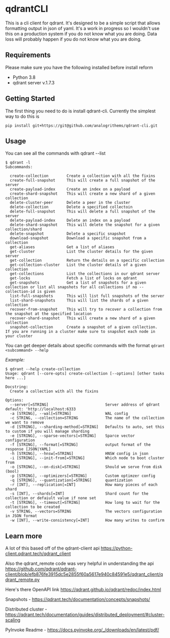 # qdrantCLI

This is a cli client for qdrant.  It's designed to be a simple script that allows formatting output in json of yaml.
It's a work in progress so I wouldn't use this on a production system if you do not know what you are doing. Data loss will 
probably happen if you do not know what you are doing.

## Requirements

Please make sure you have the following installed before install reform

* Python 3.8
* qdrant server v.1.7.3 

## Getting Started
The first thing you need to do is install qdrant-cli.  Currently the simplest way to do this is 

```
pip install git+https://git@github.com/analogrithems/qdrant-cli.git
```

## Usage 
You can see all the commands with qdrant --list

```
$ qdrant -l
Subcommands:

  create-collection        Create a collection with all the fixins
  create-full-snapshot     This will create a full snapshot of the server
  create-payload-index     Create an index on a payload
  create-shard-snapshot    This will create a new shard of a given collection
  delete-cluster-peer      Delete a peer in the cluster
  delete-collection        Delete a specified collectoin
  delete-full-snapshot     This will delete a full snapshot of the server
  delete-payload-index     Delete an index on a payload
  delete-shard-snapshot    This will delete the snapshot for a given collection/shard
  delete-snapshot          Delete a specific snapshot
  download-snapshot        Download a specific snapshot from a collection
  get-aliases              Get a list of aliases
  get-cluster              List the cluster details for the given server
  get-collection           Return the details on a specific collection
  get-collection-cluster   List the cluster details of a given collection
  get-collections          List the collections in our qdrant server
  get-locks                Fetch a list of locks on qdrant
  get-snapshots            Get a list of snapshots for a given collection or list all snapshots for all collections if no --collection-id is given
  list-full-snapshots      This will list full snapshots of the server
  list-shard-snapshots     This will list the shards of a given collection
  recover-from-snapshot    This will try to recover a collection from the snapshot at the specified location
  recover-shard-snapshot   This will create a new shard of a given collection
  snapshot-collection      Create a snapshot of a given collection.  If you are running in a cluster make sure to snapshot each node in your cluster
```

You can get deeper details about specific commands with the format `qdrant <subcommand> --help`

*Example:* 

```
$ qdrant --help create-collection
Usage: qdrant [--core-opts] create-collection [--options] [other tasks here ...]

Docstring:
  Create a collection with all the fixins

Options:
  --server[=STRING]                         Server address of qdrant default: 'http://localhost:6333
  -a [STRING], --wal[=STRING]               WAL config
  -c STRING, --collection=STRING            The name of the collection we want to remove
  -d [STRING], --sharding-method[=STRING]   Defaults to auto, set this to custom if you will manage sharding
  -e [STRING], --sparse-vectors[=STRING]    Sparce vector configuration
  -f [STRING], --format[=STRING]            output format of the response [JSON|YAML]
  -h [STRING], --hnsw[=STRING]              HNSW config in json
  -i [STRING], --init-from[=STRING]         Which node to boot cluster from
  -o [STRING], --on-disk[=STRING]           Should we serve from disk (bool)
  -p [STRING], --optimizers[=STRING]        Custom optimzer config
  -q [STRING], --quantization[=STRING]      quantization
  -r [INT], --replication[=INT]             How many pieces of each shard
  -s [INT], --shards[=INT]                  Shard count for the collection or defaiult value if none set
  -t [STRING], --timeout[=STRING]           How long to wait for the collection to be created
  -v STRING, --vectors=STRING               The vectors configuration in JSON format
  -w [INT], --write-consistency[=INT]       How many writes to confirm
```


## Learn more

A lot of this based off of the qdrant-client api
https://python-client.qdrant.tech/qdrant_client

Also the qdrant_remote code was very helpful in understanding the api
https://github.com/qdrant/qdrant-client/blob/efb876fe3915dc5e2855f60a5617e940c84591e5/qdrant_client/qdrant_remote.py

Here's there OpenAPI link 
https://qdrant.github.io/qdrant/redoc/index.html

Snapshots - https://qdrant.tech/documentation/concepts/snapshots/

Distributed cluster - https://qdrant.tech/documentation/guides/distributed_deployment/#cluster-scaling

PyInvoke Readme - https://docs.pyinvoke.org/_/downloads/en/latest/pdf/